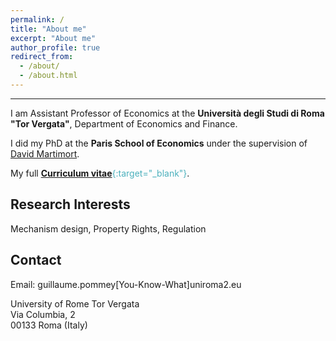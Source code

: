 ```yaml
---
permalink: /
title: "About me"
excerpt: "About me"
author_profile: true
redirect_from: 
  - /about/
  - /about.html
---
```

------------------

I am Assistant Professor of Economics at the **Università degli Studi di Roma "Tor Vergata"**, Department of Economics and Finance.

I did my PhD at the **Paris School of Economics** under the supervision of [David Martimort](https://sites.google.com/site/martimortdavid/).

My full <span style="color:#4CB1BD;">[**Curriculum vitae**](../files/CV_Pommey_Permanent.pdf){:target="_blank"}</span>.


Research Interests
------------------

Mechanism design, Property Rights, Regulation

Contact
-----------------

Email: guillaume.pommey[You-Know-What]uniroma2.eu

University of Rome Tor Vergata <br/>
Via Columbia, 2 <br/>
00133 Roma (Italy)


